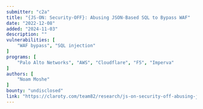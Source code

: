 ```yaml
---
submitter: "c2a"
title: "{JS-ON: Security-OFF}: Abusing JSON-Based SQL to Bypass WAF"
date: "2022-12-08"
added: "2024-11-03"
description: ""
vulnerabilities: [
    "WAF bypass", "SQL injection"
]
programs: [
    "Palo Alto Networks", "AWS", "Cloudflare", "F5", "Imperva"
]
authors: [
    "Noam Moshe"
]
bounty: "undisclosed"
link: "https://claroty.com/team82/research/js-on-security-off-abusing-json-based-sql-to-bypass-waf"
---
```




